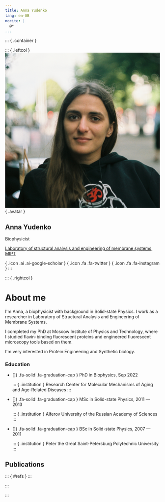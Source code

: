 ```yaml
---
title: Anna Yudenko
lang: en-GB
nocite: |
  @*
...
```


::: { .container }

::: { .leftcol }
![](profile.jpg){ .avatar }

## Anna Yudenko

Biophysicist

[Laboratory of structural analysis and engineering of membrane systems, MIPT](https://cmm-mipt.ru/gushchin-lab/)

[](https://scholar.google.com/citations?user=OJ8lAXcAAAAJ&hl=en&oi=ao){ .icon .ai .ai-google-scholar }
[](https://twitter.com/Aynya5){             .icon .fa .fa-twitter }
[](https://www.instagram.com/ann_yudenko/){ .icon .fa .fa-instagram }
:::

::: { .rightcol }

# About me

I'm Anna, a biophysicist with background in Solid-state Physics. I work as a
researcher in Laboratory of Structural Analysis and Engineering of Membrane
Systems.

I completed my PhD at Moscow Institute of Physics and Technology, where
I studied flavin-binding fluorescent proteins and engineered fluorescent
microscopy tools based on them.

I'm very interested in Protein Engineering and Synthetic biology.

### Education

- []{ .fa-solid .fa-graduation-cap } PhD in Biophysics, Sep 2022

  ::: { .institution }
  Research Center for Molecular Mechanisms of Aging and Age-Related Diseases
  :::

- []{ .fa-solid .fa-graduation-cap } MSc in Solid-state Physics, 2011 — 2013

  ::: { .institution }
  Alferov University of the Russian Academy of Sciences
  :::
- []{ .fa-solid .fa-graduation-cap } BSc in Solid-state Physics, 2007 — 2011

  ::: { .institution }
  Peter the Great Saint-Petersburg Polytechnic University
  :::

## Publications

::: { #refs }
:::

:::

:::
